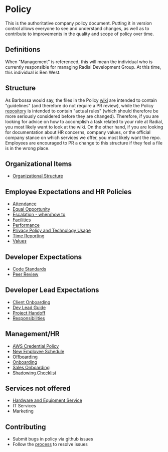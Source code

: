 # Policy

This is the authoritative company policy document.  Putting it in version control allows everyone to see and understand changes, as well as to contribute to improvements in the quality and scope of policy over time.

## Definitions
When "Management" is referenced, this will mean the individual who is currently
responsible for managing Radial Development Group. At this time, this individual
is Ben West.

## Structure
As Barbossa would say, the files in the Policy [wiki](https://github.com/RadialDevGroup/Policy/wiki) are intended to contain "guidelines" (and therefore do not require a PR review), while the Policy [repository](https://github.com/RadialDevGroup/Policy) is intended to contain "actual rules" (which should therefore be more seriously considered before they are changed).  Therefore, if you are looking for advice on how to accomplish a task related to your role at Radial, you most likely want to look at the wiki. On the other hand, if you are looking for documentation about HR concerns, company values, or the official company stance on which services we offer, you most likely want the repo. Employees are encouraged to PR a change to this structure if they feel a file is in the wrong place.

## Organizational Items
- [Organizational Structure](ORGANIZATIONAL_STRUCTURE.md)

## Employee Expectations and HR Policies
- [Attendance](employee_expectations/ATTENDANCE.md)
- [Equal Opportunity](employee_expectations/EQUAL_OPPORTUNITY.md)
- [Escalation - when/how to](employee_expectations/ESCALATION.md)
- [Facilities](employee_expectations/FACILITIES.md)
- [Performance](employee_expectations/PERFORMANCE.md)
- [Privacy Policy and Technology Usage](employee_expectations/PRIVACY.md)
- [Time Reporting](employee_expectations/TIME_REPORTING.md)
- [Values](employee_expectations/VALUES.md)

## Developer Expectations
- [Code Standards](developer/CODE_STANDARDS.md)
- [Peer Review](developer/PEER_REVIEW.md)

## Developer Lead Expectations
- [Client Onboarding](developer_lead/CLIENT_ONBOARDING.md)
- [Dev Lead Guide](developer_lead/DEVELOPER_LEAD_GUIDE.md)
- [Project Handoff](developer_lead/PROJECT_HANDOFF.md)
- [Responsibilities](developer_lead/RESPONSIBILITIES.md)

## Management/HR
- [AWS Credential Policy](management/AWS_CREDENTIAL_POLICY.md)
- [New Employee Schedule](management/NEW_EMPLOYEE_SCHEDULE.md)
- [Offboarding](management/OFFBOARDING.md)
- [Onboarding](management/HIRING.md)
- [Sales Onboarding](management/SALES_ONBOARDING.md)
- [Shadowing Checklist](management/SHADOWING_CHECKLIST.md)

## Services not offered
- [Hardware and Equipment Service](employee_expectations/HARDWARE.md)
- IT Services
- Marketing

## Contributing
- Submit bugs in policy via github issues
- Follow the [process](PROCESS.MD) to resolve issues
